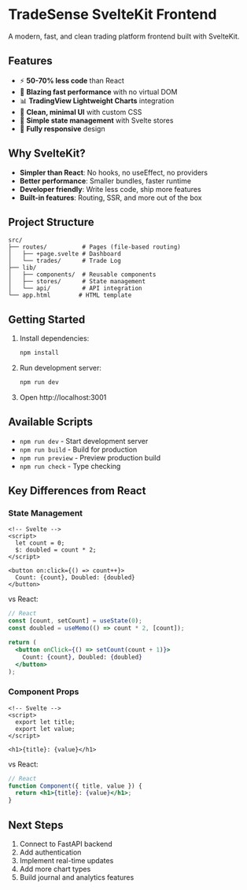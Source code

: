 # TradeSense SvelteKit Frontend

A modern, fast, and clean trading platform frontend built with SvelteKit.

## Features

- ⚡ **50-70% less code** than React
- 🚀 **Blazing fast performance** with no virtual DOM
- 📊 **TradingView Lightweight Charts** integration
- 🎨 **Clean, minimal UI** with custom CSS
- 🔄 **Simple state management** with Svelte stores
- 📱 **Fully responsive** design

## Why SvelteKit?

- **Simpler than React**: No hooks, no useEffect, no providers
- **Better performance**: Smaller bundles, faster runtime
- **Developer friendly**: Write less code, ship more features
- **Built-in features**: Routing, SSR, and more out of the box

## Project Structure

```
src/
├── routes/          # Pages (file-based routing)
│   ├── +page.svelte # Dashboard
│   └── trades/      # Trade Log
├── lib/
│   ├── components/  # Reusable components
│   ├── stores/      # State management
│   └── api/         # API integration
└── app.html        # HTML template
```

## Getting Started

1. Install dependencies:
   ```bash
   npm install
   ```

2. Run development server:
   ```bash
   npm run dev
   ```

3. Open http://localhost:3001

## Available Scripts

- `npm run dev` - Start development server
- `npm run build` - Build for production
- `npm run preview` - Preview production build
- `npm run check` - Type checking

## Key Differences from React

### State Management
```svelte
<!-- Svelte -->
<script>
  let count = 0;
  $: doubled = count * 2;
</script>

<button on:click={() => count++}>
  Count: {count}, Doubled: {doubled}
</button>
```

vs React:
```jsx
// React
const [count, setCount] = useState(0);
const doubled = useMemo(() => count * 2, [count]);

return (
  <button onClick={() => setCount(count + 1)}>
    Count: {count}, Doubled: {doubled}
  </button>
);
```

### Component Props
```svelte
<!-- Svelte -->
<script>
  export let title;
  export let value;
</script>

<h1>{title}: {value}</h1>
```

vs React:
```jsx
// React
function Component({ title, value }) {
  return <h1>{title}: {value}</h1>;
}
```

## Next Steps

1. Connect to FastAPI backend
2. Add authentication
3. Implement real-time updates
4. Add more chart types
5. Build journal and analytics features